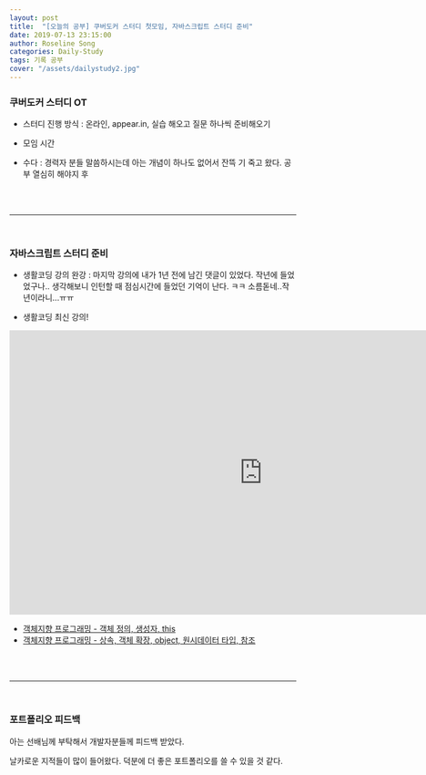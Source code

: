 ```yaml
---
layout: post
title:  "[오늘의 공부] 쿠버도커 스터디 첫모임, 자바스크립트 스터디 준비"
date: 2019-07-13 23:15:00
author: Roseline Song
categories: Daily-Study
tags: 기록 공부
cover: "/assets/dailystudy2.jpg"
---
```


### 쿠버도커 스터디 OT

- 스터디 진행 방식 : 온라인, appear.in, 실습 해오고 질문 하나씩 준비해오기  

- 모임 시간

+ 수다 : 경력자 분들 말씀하시는데 아는 개념이 하나도 없어서 잔뜩 기 죽고 왔다. 공부 열심히 해야지 후

<br>
<br>

<hr>

<br>


### 자바스크립트 스터디 준비

- 생활코딩 강의 완강 : 마지막 강의에 내가 1년 전에 남긴 댓글이 있었다. 작년에 들었었구나.. 생각해보니 인턴할 때 점심시간에 들었던 기억이 난다. ㅋㅋ 소름돋네..작년이라니...ㅠㅠ 

- 생활코딩 최신 강의! 

<iframe width="887" height="499" src="https://www.youtube.com/embed/DHIlPmJUDzk?list=PLuHgQVnccGMAMctarDlPyv6upFUUnpSO3" frameborder="0" allow="accelerometer; autoplay; encrypted-media; gyroscope; picture-in-picture" allowfullscreen></iframe>

<br>

- [객체지향 프로그래밍 - 객체 정의, 생성자, this](https://roseline124.github.io/daily-study/2019/07/12/Study-190712-javascript_study04.html)
- [객체지향 프로그래밍 - 상속, 객체 확장, object, 원시데이터 타입, 참조](https://roseline124.github.io/daily-study/2019/07/13/Study-190713-javascript_study05.html)


<br>
<br>

<hr>

<br>

### 포트폴리오 피드백

아는 선배님께 부탁해서 개발자분들께 피드백 받았다.

날카로운 지적들이 많이 들어왔다. 덕분에 더 좋은 포트폴리오를 쓸 수 있을 것 같다.

​<br>
​<br>
